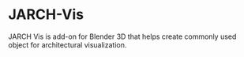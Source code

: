 # JARCH-Vis
JARCH Vis is add-on for Blender 3D that helps create commonly used object for architectural visualization. 
